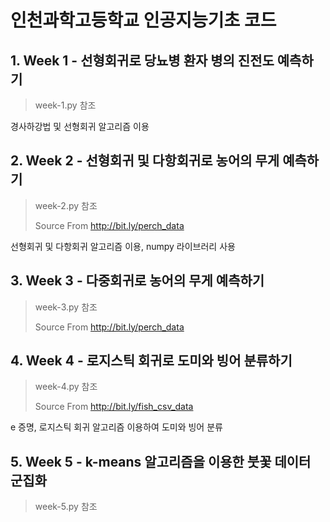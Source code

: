 # 인천과학고등학교 인공지능기초 코드
## 1. Week 1 - 선형회귀로 당뇨병 환자 병의 진전도 예측하기
> week-1.py 참조

경사하강법 및 선형회귀 알고리즘 이용

## 2. Week 2 - 선형회귀 및 다항회귀로 농어의 무게 예측하기
> week-2.py 참조
> 
> Source From http://bit.ly/perch_data

선형회귀 및 다항회귀 알고리즘 이용, numpy 라이브러리 사용

## 3. Week 3 - 다중회귀로 농어의 무게 예측하기
> week-3.py 참조
> 
> Source From http://bit.ly/perch_data

## 4. Week 4 - 로지스틱 회귀로 도미와 빙어 분류하기
> week-4.py 참조
> 
> Source From http://bit.ly/fish_csv_data

e 증명, 로지스틱 회귀 알고리즘 이용하여 도미와 빙어 분류

## 5. Week 5 - k-means 알고리즘을 이용한 붓꽃 데이터 군집화
> week-5.py 참조